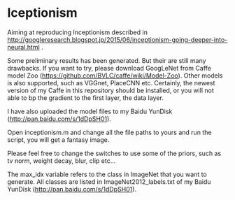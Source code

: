 Iceptionism
===============

Aiming at reproducing Inceptionism described in http://googleresearch.blogspot.jp/2015/06/inceptionism-going-deeper-into-neural.html .

Some preliminary results has been generated. But their are still many drawbacks. If you want to try, please download GoogLeNet from 
Caffe model Zoo (https://github.com/BVLC/caffe/wiki/Model-Zoo). Other models is also supported, such as VGGnet, PlaceCNN etc. Certainly, the newest version of my Caffe in this repository should be installed, or you will not able to bp the gradient to the first layer, the data layer.

I have also uploaded the model files to my Baidu YunDisk (http://pan.baidu.com/s/1dDpSH01).

Open inceptionism.m and change all the file paths to yours and run the script, you will get a fantasy image.

Please feel free to change the switches to use some of the priors, such as tv norm, weight decay, blur, clip etc...

The max_idx variable refers to the class in ImageNet that you want to generate. All classes are listed in ImageNet2012_labels.txt 
of my Baidu YunDisk (http://pan.baidu.com/s/1dDpSH01).
